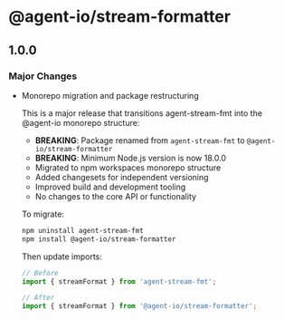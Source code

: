 # @agent-io/stream-formatter

## 1.0.0

### Major Changes

- Monorepo migration and package restructuring

  This is a major release that transitions agent-stream-fmt into the @agent-io monorepo structure:
  - **BREAKING**: Package renamed from `agent-stream-fmt` to `@agent-io/stream-formatter`
  - **BREAKING**: Minimum Node.js version is now 18.0.0
  - Migrated to npm workspaces monorepo structure
  - Added changesets for independent versioning
  - Improved build and development tooling
  - No changes to the core API or functionality

  To migrate:

  ```bash
  npm uninstall agent-stream-fmt
  npm install @agent-io/stream-formatter
  ```

  Then update imports:

  ```typescript
  // Before
  import { streamFormat } from 'agent-stream-fmt';

  // After
  import { streamFormat } from '@agent-io/stream-formatter';
  ```
